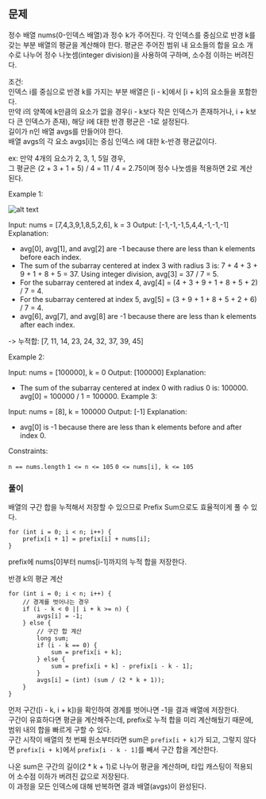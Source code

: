 ## 문제
정수 배열 nums(0-인덱스 배열)과 정수 k가 주어진다. 각 인덱스를 중심으로 반경 k를 갖는 부분 배열의 평균을 계산해야 한다. 평균은 주어진 범위 내 요소들의 합을 요소 개수로 나누어 정수 나눗셈(integer division)을 사용하여 구하며, 소수점 이하는 버려진다.

조건:<br>
인덱스 i를 중심으로 반경 k를 가지는 부분 배열은 [i - k]에서 [i + k]의 요소들을 포함한다.<br>
만약 i의 양쪽에 k만큼의 요소가 없을 경우(i - k보다 작은 인덱스가 존재하거나, i + k보다 큰 인덱스가 존재), 해당 i에 대한 반경 평균은 -1로 설정된다.<br>
길이가 n인 배열 avgs를 만들어야 한다.<br>
배열 avgs의 각 요소 avgs[i]는 중심 인덱스 i에 대한 k-반경 평균값이다.<br>

ex: 만약 4개의 요소가 2, 3, 1, 5일 경우, <br>그 평균은 (2 + 3 + 1 + 5) / 4 = 11 / 4 = 2.75이며 정수 나눗셈을 적용하면 2로 계산된다.

Example 1:

![alt text](image.png)

Input: nums = [7,4,3,9,1,8,5,2,6], k = 3
Output: [-1,-1,-1,5,4,4,-1,-1,-1]
Explanation:
- avg[0], avg[1], and avg[2] are -1 because there are less than k elements before each index.
- The sum of the subarray centered at index 3 with radius 3 is: 7 + 4 + 3 + 9 + 1 + 8 + 5 = 37.
  Using integer division, avg[3] = 37 / 7 = 5.
- For the subarray centered at index 4, avg[4] = (4 + 3 + 9 + 1 + 8 + 5 + 2) / 7 = 4.
- For the subarray centered at index 5, avg[5] = (3 + 9 + 1 + 8 + 5 + 2 + 6) / 7 = 4.
- avg[6], avg[7], and avg[8] are -1 because there are less than k elements after each index.

-> 누적합: [7, 11, 14, 23, 24, 32, 37, 39, 45]

Example 2:

Input: nums = [100000], k = 0
Output: [100000]
Explanation:
- The sum of the subarray centered at index 0 with radius 0 is: 100000.
  avg[0] = 100000 / 1 = 100000.
Example 3:

Input: nums = [8], k = 100000
Output: [-1]
Explanation: 
- avg[0] is -1 because there are less than k elements before and after index 0.
 

Constraints:

`n == nums.length`
`1 <= n <= 105`
`0 <= nums[i], k <= 105`

### 풀이
배열의 구간 합을 누적해서 저장할 수 있으므로 Prefix Sum으로도 효율적이게 풀 수 있다.

```
for (int i = 0; i < n; i++) {
    prefix[i + 1] = prefix[i] + nums[i];
}
```
prefix에 nums[0]부터 nums[i-1]까지의 누적 합을 저장한다.

반경 k의 평균 계산
```
for (int i = 0; i < n; i++) {
    // 경계를 벗어나는 경우
    if (i - k < 0 || i + k >= n) {
        avgs[i] = -1;
    } else {
        // 구간 합 계산
        long sum;
        if (i - k == 0) {
            sum = prefix[i + k]; 
        } else {
            sum = prefix[i + k] - prefix[i - k - 1]; 
        }
        avgs[i] = (int) (sum / (2 * k + 1)); 
    }
}
```
먼저 구간([i - k, i + k])을 확인하여 경계를 벗어나면 -1을 결과 배열에 저장한다.<br>
구간이 유효하다면 평균을 계산해주는데, prefix로 누적 합을 미리 계산해뒀기 때문에, 범위 내의 합을 빠르게 구할 수 있다.  <br>
구간 시작이 배열의 첫 번째 원소부터라면 sum은 `prefix[i + k]`가 되고, 그렇지 않다면 `prefix[i + k]`에서 `prefix[i - k - 1]`를 빼서 구간 합을 계산한다.

나온 sum은 구간의 길이(2 * k + 1)로 나누어 평균을 계산하며, 타입 캐스팅이 적용되어 소수점 이하가 버려진 값으로 저장된다.  
이 과정을 모든 인덱스에 대해 반복하면 결과 배열(avgs)이 완성된다.